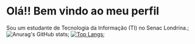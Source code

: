 <h1>Olá!! 
Bem vindo ao meu perfil</h1>

Sou um estudante de Tecnologia da Informação (TI) no Senac Londrina.;
![Anurag's GitHub stats](https://github-readme-stats.vercel.app/api?username=anuraghazra&show_icons=true&theme=dark);
[![Top Langs](https://github-readme-stats.vercel.app/api/top-langs/?username=T4rz0)](https://github.com/anuraghazra/github-readme-stats);


